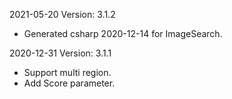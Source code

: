 2021-05-20 Version: 3.1.2
- Generated csharp 2020-12-14 for ImageSearch.

2020-12-31 Version: 3.1.1
- Support multi region.
- Add Score parameter.

